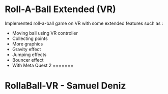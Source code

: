 
# Roll-A-Ball Extended (VR)
 Implemented roll-a-ball game on VR with some extended features such as :
 * Moving ball using VR controller
 * Collecting points
 * More graphics
 * Gravity effect
 * Jumping effects
 * Bouncer effect
 *  With Meta Quest 2
=======
# RollaBall-VR - Samuel Deniz

